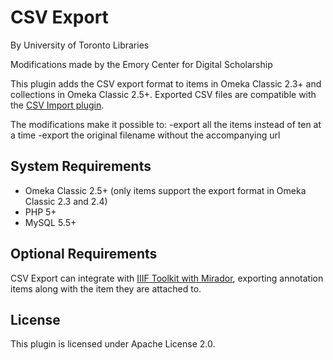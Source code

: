 # CSV Export

By University of Toronto Libraries

Modifications made by the Emory Center for Digital Scholarship

This plugin adds the CSV export format to items in Omeka Classic 2.3+ and collections in Omeka Classic 2.5+. Exported CSV files are compatible with the [CSV Import plugin](http://omeka.org/add-ons/plugins/csv-import/).

The modifications make it possible to:
-export all the items instead of ten at a time
-export the original filename without the accompanying url

## System Requirements

- Omeka Classic 2.5+ (only items support the export format in Omeka Classic 2.3 and 2.4)
- PHP 5+
- MySQL 5.5+

## Optional Requirements

CSV Export can integrate with [IIIF Toolkit with Mirador](https://github.com/utlib/IiifItems), exporting annotation items along with the item they are attached to.

## License

This plugin is licensed under Apache License 2.0.
